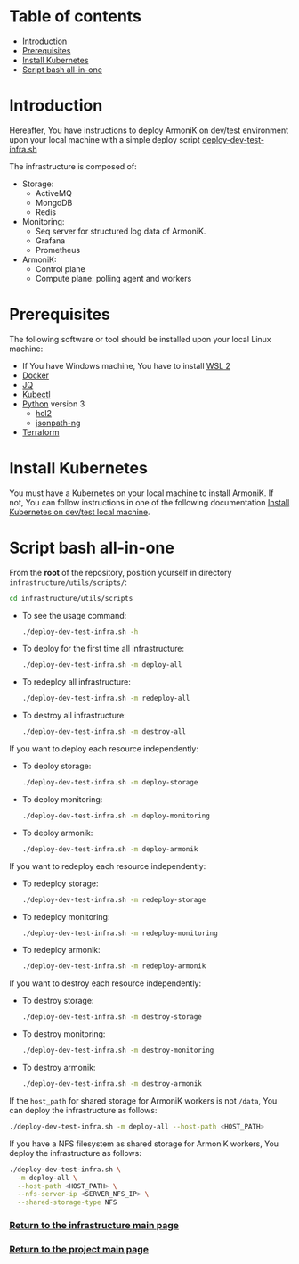 # Table of contents

- [Introduction](#introduction)
- [Prerequisites](#prerequisites)
- [Install Kubernetes](#install-kubernetes)
- [Script bash all-in-one](#script-bash-all-in-one)

# Introduction

Hereafter, You have instructions to deploy ArmoniK on dev/test environment upon your local machine with a simple deploy
script [deploy-dev-test-infra.sh](../utils/scripts/deploy-dev-test-infra.sh)

The infrastructure is composed of:

* Storage:
    * ActiveMQ
    * MongoDB
    * Redis
* Monitoring:
    * Seq server for structured log data of ArmoniK.
    * Grafana
    * Prometheus
* ArmoniK:
    * Control plane
    * Compute plane: polling agent and workers

# Prerequisites

The following software or tool should be installed upon your local Linux machine:

* If You have Windows machine, You have to install [WSL 2](../quick-deploy/localhost/docs/wsl2.md)
* [Docker](https://docs.docker.com/engine/install/)
* [JQ](https://stedolan.github.io/jq/download/)
* [Kubectl](https://kubernetes.io/docs/tasks/tools/install-kubectl-linux/)
* [Python](https://docs.python-guide.org/starting/install3/linux/) version 3
    * [hcl2](https://pypi.org/project/python-hcl2/)
    * [jsonpath-ng](https://pypi.org/project/jsonpath-ng/)
* [Terraform](https://learn.hashicorp.com/tutorials/terraform/install-cli)

# Install Kubernetes

You must have a Kubernetes on your local machine to install ArmoniK. If not, You can follow instructions in one of the
following documentation [Install Kubernetes on dev/test local machine](../quick-deploy/localhost/docs/k3s.md).

# Script bash all-in-one

From the **root** of the repository, position yourself in directory `infrastructure/utils/scripts/`:

```bash
cd infrastructure/utils/scripts
```

- To see the usage command:
  ```bash
  ./deploy-dev-test-infra.sh -h
  ```
- To deploy for the first time all infrastructure:
  ```bash
  ./deploy-dev-test-infra.sh -m deploy-all
  ```
- To redeploy all infrastructure:
  ```bash
  ./deploy-dev-test-infra.sh -m redeploy-all
  ```
- To destroy all infrastructure:
  ```bash
  ./deploy-dev-test-infra.sh -m destroy-all
  ```

If you want to deploy each resource independently:

- To deploy storage:
  ```bash
  ./deploy-dev-test-infra.sh -m deploy-storage
  ```
- To deploy monitoring:
  ```bash
  ./deploy-dev-test-infra.sh -m deploy-monitoring
  ```
- To deploy armonik:
  ```bash
  ./deploy-dev-test-infra.sh -m deploy-armonik
  ```

If you want to redeploy each resource independently:

- To redeploy storage:
  ```bash
  ./deploy-dev-test-infra.sh -m redeploy-storage
  ```
- To redeploy monitoring:
  ```bash
  ./deploy-dev-test-infra.sh -m redeploy-monitoring
  ```
- To redeploy armonik:
  ```bash
  ./deploy-dev-test-infra.sh -m redeploy-armonik
  ```

If you want to destroy each resource independently:

- To destroy storage:
  ```bash
  ./deploy-dev-test-infra.sh -m destroy-storage
  ```
- To destroy monitoring:
  ```bash
  ./deploy-dev-test-infra.sh -m destroy-monitoring
  ```
- To destroy armonik:
  ```bash
  ./deploy-dev-test-infra.sh -m destroy-armonik
  ```

If the `host_path` for shared storage for ArmoniK workers is not `/data`, You can deploy the infrastructure as follows:

```bash
./deploy-dev-test-infra.sh -m deploy-all --host-path <HOST_PATH>
```

If you have a NFS filesystem as shared storage for ArmoniK workers, You deploy the infrastructure as follows:

```bash
./deploy-dev-test-infra.sh \
  -m deploy-all \
  --host-path <HOST_PATH> \
  --nfs-server-ip <SERVER_NFS_IP> \
  --shared-storage-type NFS
```

### [Return to the infrastructure main page](../README.md)

### [Return to the project main page](../../README.md)
